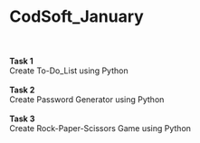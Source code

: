 # CodSoft_January
<br>
<br>
<b>Task 1</b>
<br>
Create To-Do_List using Python
<br>
<br>
<b>Task 2</b>
<br>
Create Password Generator using Python
<br>
<br>
<b>Task 3</b>
<br>
Create Rock-Paper-Scissors Game using Python
<br>
<br>
